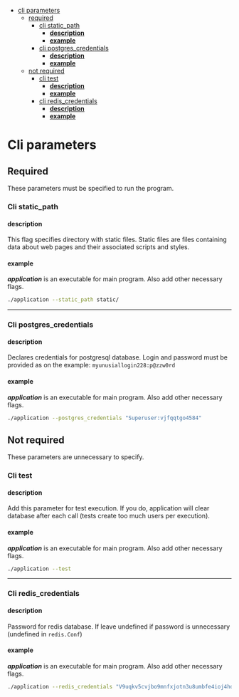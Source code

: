 - [cli parameters](#cli-parameters)
   * [required](#required)
      + [cli static_path](#cli-static_path)
         - [**description**](#description)
         - [**example**](#example)
      + [cli postgres_credentials](#cli-postgres_credentials)
         - [**description**](#description-1)
         - [**example**](#example-1)
   * [not required](#not-required)
      + [cli test](#cli-test)
         - [**description**](#description-2)
         - [**example**](#example-2)
      + [cli redis_credentials](#cli-redis_credentials)
         - [**description**](#description-3)
         - [**example**](#example-3)

<!-- toc end -->



# Cli parameters
## Required
These parameters must be specified to run the program.

### Cli static_path
#### **description**
This flag specifies directory with static files. Static files are files containing data about web pages and their associated scripts and styles.

#### **example**
***application*** is an executable for main program. Also add other necessary flags.
```bash
./application --static_path static/
```

---
### Cli postgres_credentials
#### **description**
Declares credentials for postgresql database. Login and password must be provided as on the example: `myunusiallogin228:p@zzw0rd`
#### **example**
***application*** is an executable for main program. Also add other necessary flags.
```bash
./application --postgres_credentials "Superuser:vjfqqtgo4584"
```

## Not required
These parameters are unnecessary to specify.

### Cli test
#### **description**
Add this parameter for test execution. If you do, application will clear database after each call (tests create too much users per execution). 
#### **example**
***application*** is an executable for main program. Also add other necessary flags.
```bash
./application --test
```

---
### Cli redis_credentials
#### **description**
Password for redis database. If leave undefined if password is unnecessary (undefined in `redis.Conf`)
#### **example**
***application*** is an executable for main program. Also add other necessary flags.
```bash
./application --redis_credentials "V9uqkv5cvjbo9mnfxjotn3u8umbfe4ioj4hde1dn0jjsmih38f"
```
